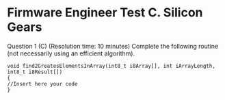 # Firmware Engineer Test C. Silicon Gears

Question 1 (C) (Resolution time: 10 minutes)
Complete the following routine (not necessarily using an efficient algorithm).

```
void find2GreatesElementsInArray(int8_t i8Array[], int iArrayLength, int8_t i8Result[])
{
//Insert here your code
}
```
